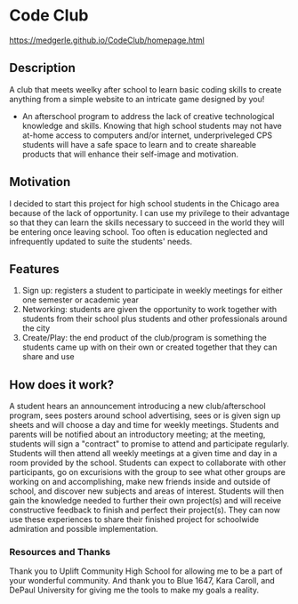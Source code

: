 # Code Club

https://medgerle.github.io/CodeClub/homepage.html

## Description
A club that meets weelky after school to learn basic coding skills to create anything from a simple website to an intricate game designed by you!
- An afterschool program to address the lack of creative technological knowledge and skills. Knowing that high school students may not have at-home access to computers and/or internet, underpriveleged CPS students will have a safe space to learn and to create shareable products that will enhance their self-image and motivation.

## Motivation
I decided to start this project for high school students in the Chicago area because of the lack of opportunity. I can use my privilege to their advantage so that they can learn the skills necessary to succeed in the world they will be entering once leaving school. Too often is education neglected and infrequently updated to suite the students' needs.

## Features
1. Sign up: registers a student to participate in weekly meetings for either one semester or academic year
2. Networking: students are given the opportunity to work together with students from their school plus students and other professionals around the city
3. Create/Play: the end product of the club/program is something the students came up with on their own or created together that they can share and use

<!--
## Personas
- ![Princess](Images/Persona1.png)
  - **User Story: As a _student_ I want to _try another extracurricular activity_ so that _I can make more friends._**
- ![Markeese](Images/Persona2.png)
  - **User Story: As a _student_ I want to _add another extracurricular activity to my list_ so that _I can look more desirable to colleges._**
- ![Jada](Images/Persona3.png)
  - **User Story: As a _student_ I want to _try new things_ so that _I can learn more and find what I'm looking for in my future._**
-->

## How does it work?
A student hears an announcement introducing a new club/afterschool program, sees posters around school advertising, sees or is given sign up sheets and will choose a day and time for weekly meetings. Students and parents will be notified about an introductory meeting; at the meeting, students will sign a "contract" to promise to attend and participate regularly. Students will then attend all weekly meetings at a given time and day in a room provided by the school. Students can expect to collaborate with other participants, go on excurisions with the group to see what other groups are working on and accomplishing, make new friends inside and outside of school, and discover new subjects and areas of interest. Students will then gain the knowledge needed to further their own project(s) and will receive constructive feedback to finish and perfect their project(s). They can now use these experiences to share their finished project for schoolwide admiration and possible implementation.

### Resources and Thanks
Thank you to Uplift Community High School for allowing me to be a part of your wonderful community. And thank you to Blue 1647, Kara Caroll, and DePaul University for giving me the tools to make my goals a reality.
